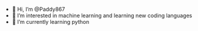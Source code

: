 - 👋 Hi, I’m @Paddy867
- 👀 I’m interested in machine learning and learning new coding languages
- 🌱 I’m currently learning python

<!---
Paddy867/Paddy867 is a ✨ special ✨ repository because its `README.md` (this file) appears on your GitHub profile.
You can click the Preview link to take a look at your changes.
--->
